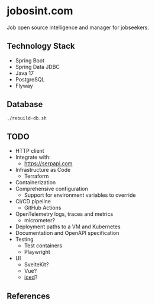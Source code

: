 # jobosint.com

Job open source intelligence and manager for jobseekers.

## Technology Stack

* Spring Boot
* Spring Data JDBC
* Java 17
* PostgreSQL
* Flyway


## Database

```bash
./rebuild-db.sh
```


## TODO

* HTTP client
* Integrate with:
  * https://serpapi.com
* Infrastructure as Code
  * Terraform
* Containerization
* Comprehensive configuration
  * Support for environment variables to override
* CI/CD pipeline
  * GitHub Actions
* OpenTelemetry logs, traces and metrics
  * micrometer?
* Deployment paths to a VM and Kubernetes
* Documentation and OpenAPI specification
* Testing
  * Test containers
  * Playwright
* UI
  * SvelteKit?
  * Vue?
  * [iced](https://iced.rs/)?

## References

